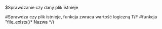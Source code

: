 $Sprawdzanie czy dany plik istnieje

#Sprawdza czy plik istnieje, funkcja zwraca wartość logiczną T/F
#funkcja "file_exists(/* Nazwa */)

<?php

$nazwa = "index.php";
$x = file_exists($nazwa);
if($x)
echo 'katalog jest';


?>